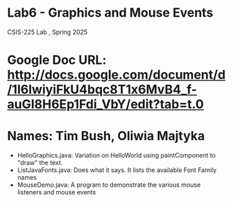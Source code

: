 # Lab6 - Graphics and Mouse Events
CSIS-225 Lab , Spring 2025
# Google Doc URL: http://docs.google.com/document/d/1I6IwiyiFkU4bqc8T1x6MvB4_f-auGI8H6Ep1Fdi_VbY/edit?tab=t.0 

# Names: Tim Bush, Oliwia Majtyka

- HelloGraphics.java: Variation on HelloWorld using paintComponent to "draw" the text.
- ListJavaFonts.java: Does what it says.  It lists the available Font Family names
- MouseDemo.java: A program to demonstrate the various mouse listeners and mouse events



